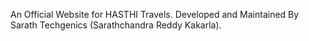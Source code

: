 An Official Website for HASTHI Travels.
Developed and Maintained By Sarath Techgenics (Sarathchandra Reddy Kakarla).

